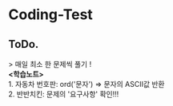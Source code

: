 # Coding-Test

<h2>ToDo.</h2>
> 매일 최소 한 문제씩 풀기 !
<br>
<a style="font-weight: bold;"><학습노트></a>  <br>
1. 자동차 번호판: ord('문자') => 문자의 ASCII값 반환  <br>
2. 반반치킨: 문제의 '요구사항' 확인!!!
